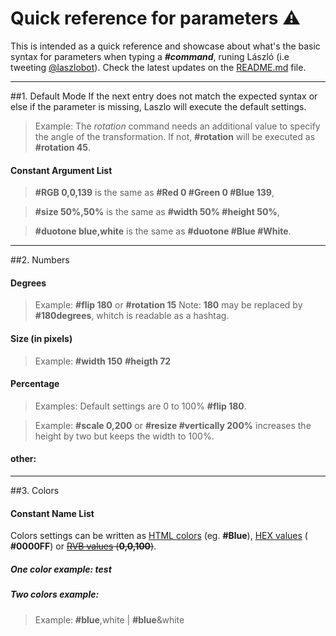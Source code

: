 # Quick reference for parameters ⚠
This is intended as a quick reference and showcase about what's the basic syntax for parameters when typing a __*#command*__, runing László (i.e tweeting [@laszlobot][1]). Check the latest updates on the [README.md] file.

[1]:https://twitter.com/laszlobot
[2]:https://#
[README.md]:../laszlo/master/README.md

__________

##1. Default Mode
If the next entry does not match the expected syntax or else if the parameter is missing, Laszlo will execute the default settings.

>Example: The *rotation* command needs an additional value to specify the angle of the transformation. If not, __#rotation__ will be executed as __#rotation 45__.

#### Constant Argument List
>__#RGB 0,0,139__ is the same as __#Red 0 #Green 0 #Blue 139__,

>__#size 50%,50%__ is the same as __#width 50% #height 50%__,

>__#duotone blue,white__ is the same as __#duotone #Blue #White__.

______________

##2. Numbers


#### Degrees

>Example: __#flip 180__ or __#rotation 15__
>Note: __180__ may be replaced by __#180degrees__, whitch is readable as a hashtag.

#### Size (in pixels)

>Example: __#width 150__ __#heigth 72__ 

#### Percentage


>Examples: Default settings are 0 to 100% __#flip 180__.

>Example: __#scale 0,200__ or __#resize #vertically 200%__ increases the height by two but keeps the width to 100%.

#### other: 

______________

##3. Colors

#### Constant Name List
Colors settings can be written as [HTML colors][3] (eg. __#Blue__), [HEX values][4] ( __#0000FF__) or ~~[RVB values][5] (__0,0,100__)~~.


##### One color example:  test

##### Two colors example:
>Example: __#blue__,white | __#blue__&white


[3]: http://www.w3schools.com/colors/colors_names.asp
[4]: http://www.w3schools.com/colors/colors_hex.asp
[5]: http://rgb.to

